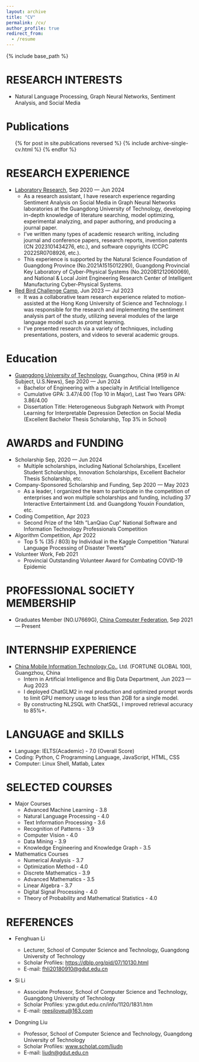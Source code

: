 ```yaml
---
layout: archive
title: "CV"
permalink: /cv/
author_profile: true
redirect_from:
  - /resume
---
```


{% include base_path %}

RESEARCH INTERESTS
======
* Natural Language Processing, Graph Neural Networks, Sentiment Analysis, and Social Media

Publications
======
  <ul>{% for post in site.publications reversed %}
    {% include archive-single-cv.html %}
  {% endfor %}</ul>

RESEARCH EXPERIENCE
======
* [Laboratory Research](https://cs.gdut.edu.cn/English/About_us.htm), Sep 2020 — Jun 2024
  * As a research assistant, I have research experience regarding Sentiment Analysis on Social Media in Graph Neural Networks laboratories at the Guangdong University of Technology, developing in-depth knowledge of literature searching, model optimizing, experimental analyzing, and paper authoring, and producing a journal paper.
  * I’ve written many types of academic research writing, including journal and conference papers, research reports, invention patents (CN 2023101434276, etc.), and software copyrights (CCPC 2022SR0708926, etc.).
  * This experience is supported by the Natural Science Foundation of Guangdong Province (No.2021A1515012290), Guangdong Provincial Key Laboratory of Cyber-Physical Systems (No.2020B1212060069), and National & Local Joint Engineering Research Center of Intelligent Manufacturing Cyber-Physical Systems.
* [Red Bird Challenge Camp](https://www.hkust-gz.edu.cn/academics/teaching-and-learning-innovation/red-bird-challenge-camp/), Jun 2023 — Jul 2023
  * It was a collaborative team research experience related to motion-assisted at the Hong Kong University of Science and Technology. I was responsible for the research and implementing the sentiment analysis part of the study, utilizing several modules of the large language model such as prompt learning.
  * I’ve presented research via a variety of techniques, including presentations, posters, and videos to several academic groups.


Education
======
* [Guangdong University of Technology](https://english.gdut.edu.cn/), Guangzhou, China (#59 in AI Subject, U.S.News), Sep 2020 — Jun 2024
  * Bachelor of Engineering with a specialty in Artificial Intelligence
  * Cumulative GPA: 3.47/4.00 (Top 10 in Major), Last Two Years GPA: 3.86/4.00
  * Dissertation Title: Heterogeneous Subgraph Network with Prompt Learning for Interpretable Depression Detection on Social Media (Excellent Bachelor Thesis Scholarship, Top 3% in School)

AWARDS and FUNDING
======
* Scholarship Sep, 2020 — Jun 2024
  * Multiple scholarships, including National Scholarships, Excellent Student Scholarships, Innovation Scholarships, Excellent
Bachelor Thesis Scholarship, etc.
* Company-Sponsored Scholarship and Funding, Sep 2020 — May 2023
  * As a leader, I organized the team to participate in the competition of enterprises and won multiple scholarships and funding, including 37 Interactive Entertainment Ltd. and Guangdong Youxin Foundation, etc.
* Coding Competition, Apr 2023
  * Second Prize of the 14th ”LanQiao Cup” National Software and Information Technology Professionals Competition
* Algorithm Competition, Apr 2022
  * Top 5 % (35 / 803) by Individual in the Kaggle Competition ”Natural Language Processing of Disaster Tweets”
* Volunteer Work, Feb 2021
  * Provincial Outstanding Volunteer Award for Combating COVID-19 Epidemic


PROFESSIONAL SOCIETY MEMBERSHIP
======
* Graduates Member (NO.U7669G), [China Computer Federation](https://www.ccf.org.cn/en/), Sep 2021 — Present


INTERNSHIP EXPERIENCE
======
* [China Mobile Information Technology Co.](https://www.cmi.chinamobile.com/en), Ltd. (FORTUNE GLOBAL 100), Guangzhou, China
  * Intern in Artificial Intelligence and Big Data Department, Jun 2023 — Aug 2023
  * I deployed ChatGLM2 in real production and optimized prompt words to limit GPU memory usage to less than 2GB for a single model.
  * By constructing NL2SQL with ChatSQL, I improved retrieval accuracy to 85%+.


LANGUAGE and SKILLS
======
* Language: IELTS(Academic) - 7.0 (Overall Score)
* Coding: Python, C Programming Language, JavaScript, HTML, CSS
* Computer: Linux Shell, Matlab, Latex
  
SELECTED COURSES
======
* Major Courses
  * Advanced Machine Learning - 3.8
  * Natural Language Processing - 4.0
  * Text Information Processing - 3.6
  * Recognition of Patterns - 3.9
  * Computer Vision - 4.0
  * Data Mining - 3.9
  * Knowledge Engineering and Knowledge Graph - 3.5
* Mathematics Courses
  * Numerical Analysis - 3.7
  * Optimization Method - 4.0
  * Discrete Mathematics - 3.9
  * Advanced Mathematics - 3.5
  * Linear Algebra - 3.7
  * Digital Signal Processing - 4.0
  * Theory of Probability and Mathematical Statistics - 4.0  

REFERENCES
======
* Fenghuan Li
  * Lecturer, School of Computer Science and Technology, Guangdong University of Technology
  * Scholar Profiles: https://dblp.org/pid/07/10130.html
  * E-mail: fhli20180910@gdut.edu.cn
 
* Si Li
  * Associate Professor, School of Computer Science and Technology, Guangdong University of Technology
  * Scholar Profiles: yzw.gdut.edu.cn/info/1120/1831.htm
  * E-mail: reesiloveu@163.com
  
* Dongning Liu
  * Professor, School of Computer Science and Technology, Guangdong University of Technology
  * Scholar Profiles: www.scholat.com/liudn
  * E-mail: liudn@gdut.edu.cn
